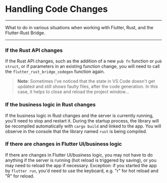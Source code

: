 # Handling Code Changes

---

What to do in various situations when working with Flutter, Rust, and the Flutter-Rust Bridge.

---

### If the Rust API changes

If the Rust API changes, such as the addition of a new `pub fn` function or `pub struct`, or if parameters in an existing function change, you will need to call the `flutter_rust_bridge_codegen` function again.

> **Note**: Sometimes I've noticed that the state in VS Code doesn't get updated and still shows faulty files, after the code generation. In this case, it helps to close and reload the project window...

### If the business logic in Rust changes

If the business logic in Rust changes and the server is currently running, you'll need to stop and restart it. During the startup process, the library will be recompiled automatically with `cargo build` and linked to the app. You will observe in the console that the library named `rust` is being compiled.

### If there are changes in Flutter UI/business logic

If there are changes in Flutter UI/business logic, you may not have to do anything if the server is running (hot reload is triggered by saving), or you may need to reload the app if necessary. Exception: if you started the app by `flutter run`, you'd need to use the keyboard, e.g. "r" for hot reload and "R" for reload.
